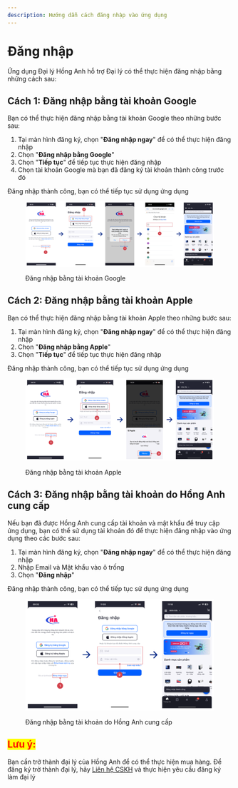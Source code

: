 ```yaml
---
description: Hướng dẫn cách đăng nhập vào ứng dụng
---
```


# Đăng nhập

Ứng dụng Đại lý Hồng Anh hỗ trợ Đại lý có thể thực hiện đăng nhập bằng những cách sau:

## Cách 1: Đăng nhập bằng tài khoản Google

Bạn có thể thực hiện đăng nhập bằng tài khoản Google theo những bước sau:

1. Tại màn hình đăng ký, chọn "**Đăng nhập ngay**" để có thể thực hiện đăng nhập
2. Chọn "**Đăng nhập bằng Google**"
3. Chọn "**Tiếp tục**" để tiếp tục thực hiện đăng nhập
4. Chọn tài khoản Google mà bạn đã đăng ký tài khoản thành công trước đó

Đăng nhập thành công, bạn có thể tiếp tục sử dụng ứng dụng

<figure><img src="../.gitbook/assets/Đăng nhập = Google.png" alt=""><figcaption><p>Đăng nhập bằng tài khoản Google</p></figcaption></figure>

## Cách 2: Đăng nhập bằng tài khoản Apple

Bạn có thể thực hiện đăng nhập bằng tài khoản Apple theo những bước sau:

1. Tại màn hình đăng ký, chọn "**Đăng nhập ngay**" để có thể thực hiện đăng nhập
2. Chọn "**Đăng nhập bằng Apple**"
3. Chọn "**Tiếp tục**" để tiếp tục thực hiện đăng nhập

Đăng nhập thành công, bạn có thể tiếp tục sử dụng ứng dụng

<figure><img src="../.gitbook/assets/Đăng nhập = Apple.png" alt=""><figcaption><p>Đăng nhập bằng tài khoản Apple</p></figcaption></figure>

## Cách 3: Đăng nhập bằng tài khoản do Hồng Anh cung cấp

Nếu bạn đã được Hồng Anh cung cấp tài khoản và mật khẩu để truy cập ứng dụng, bạn có thể sử dụng tài khoản đó để thực hiện đăng nhập vào ứng dụng theo các bước sau:

1. Tại màn hình đăng ký, chọn "**Đăng nhập ngay**" để có thể thực hiện đăng nhập
2. Nhập Email và Mật khẩu vào ô trống
3. Chọn "**Đăng nhập**"

Đăng nhập thành công, bạn có thể tiếp tục sử dụng ứng dụng

<figure><img src="../.gitbook/assets/mật khẩu.png" alt=""><figcaption><p>Đăng nhập bằng tài khoản do Hồng Anh cung cấp</p></figcaption></figure>

## <mark style="color:red;">Lưu ý:</mark>

Bạn cần trở thành đại lý của Hồng Anh để có thể thực hiện mua hàng. Để đăng ký trở thành đại lý, hãy [Liên hệ CSKH](../lien-he-cskh/lien-he-cskh.md) và thực hiện yêu cầu đăng ký làm đại lý
